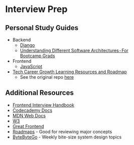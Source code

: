 # Interview Prep

## Personal Study Guides
- Backend
  - [Django](Backend/DjangoQuestions.md)
  - [Understanding Different Software Architectures - For Bootcamp Grads](Backend/ArchitectureBasics.md)
- Frontend
  - [JavaScript](Frontend/JavaScriptQuestions.md)
- [Tech Career Growth Learning Resources and Roadmap](Tech-Career-Growth-Learning-Resources-And-Roadmaps/)
  - See the original repo [here](https://github.com/Gear61/Tech-Career-Growth-Learning-Resources-And-Roadmaps#-interviewing) 

## Additional Resources
- [Frontend Interview Handbook](https://www.frontendinterviewhandbook.com/)
- [Codecademy Docs](https://www.codecademy.com/resources/docs)
- [MDN Web Docs](https://developer.mozilla.org/en-US/)
- [W3](https://www.w3.org/TR/CSS2/selector.html)
- [Great Frontend](https://www.greatfrontend.com/)
- [Roadmaps](https://roadmap.sh/roadmaps) - Good for reviewing major concepts
- [ByteByteGo](https://blog.bytebytego.com/) - Weekly bite-size system design topics
